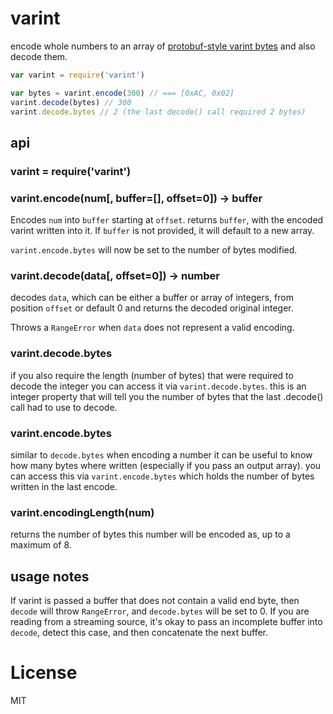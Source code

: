 # varint

encode whole numbers to an array of [protobuf-style varint bytes](https://developers.google.com/protocol-buffers/docs/encoding#varints) and also decode them.

```javascript
var varint = require('varint')

var bytes = varint.encode(300) // === [0xAC, 0x02]
varint.decode(bytes) // 300
varint.decode.bytes // 2 (the last decode() call required 2 bytes)
```

## api

### varint = require('varint')

### varint.encode(num[, buffer=[], offset=0]) -> buffer

Encodes `num` into `buffer` starting at `offset`. returns `buffer`, with the encoded varint written into it. If `buffer` is not provided, it will default to a new array.

`varint.encode.bytes` will now be set to the number of bytes
modified.

### varint.decode(data[, offset=0]) -> number

decodes `data`, which can be either a buffer or array of integers, from position `offset` or default 0 and returns the decoded original integer.

Throws a `RangeError` when `data` does not represent a valid encoding.

### varint.decode.bytes

if you also require the length (number of bytes) that were required to decode the integer you can access it via `varint.decode.bytes`. this is an integer property that will tell you the number of bytes that the last .decode() call had to use to decode.

### varint.encode.bytes

similar to `decode.bytes` when encoding a number it can be useful to know how many bytes where written (especially if you pass an output array). you can access this via `varint.encode.bytes` which holds the number of bytes written in the last encode.


### varint.encodingLength(num)

returns the number of bytes this number will be encoded as, up to a maximum of 8.

## usage notes

If varint is passed a buffer that does not contain a valid end
byte, then `decode` will throw `RangeError`, and `decode.bytes` 
will be set to 0. If you are reading from a streaming source,
it's okay to pass an incomplete buffer into `decode`, detect this
case, and then concatenate the next buffer.

# License

MIT

